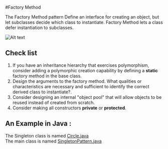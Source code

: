 #Factory Method

The Factory Method pattern Define an interface for creating an object, but let subclasses decide which class to instantiate. Factory Method lets a class defer instantiation to subclasses.

![Alt text](singleton.png "Optional Title")

## Check list

1. If you have an inheritance hierarchy that exercises polymorphism, consider adding a polymorphic creation capability by defining a **static** factory method in the base class.
2. Design the arguments to the factory method. What qualities or characteristics are necessary and sufficient to identify the correct derived class to instantiate?.
3. Consider designing an internal "object pool" that will allow objects to be reused instead of created from scratch.
4. Consider making all constructors **private** or **protected**.

## An Example in Java :
The Singleton class is named [Circle.java](https://github.com/jesusmtzarvizu/Design_Patterns/blob/master/Singleton/Circle.java)
</br>The main class is named [SingletonPattern.java](https://github.com/jesusmtzarvizu/Design_Patterns/blob/master/Singleton/SingletonPattern.java)
